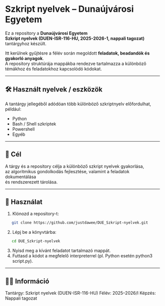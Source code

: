 # Szkript nyelvek – Dunaújvárosi Egyetem

Ez a repository a **Dunaújvárosi Egyetem**  
**Szkript nyelvek (DUEN-ISR-116-HU, 2025-2026-1, nappali tagozat)**  
tantárgyhoz készült.  

Itt kerülnek gyűjtésre a félév során megoldott **feladatok, beadandók és gyakorló anyagok**.  
A repository struktúrája mappákba rendezve tartalmazza a különböző témákhoz és feladatokhoz kapcsolódó kódokat.

---

## 🛠️ Használt nyelvek / eszközök

A tantárgy jellegéből adódóan több különböző szkriptnyelv előfordulhat, például:

- Python  
- Bash / Shell szkriptek  
- Powershell  
- Egyéb

---

## 🎯 Cél

A tárgy és a repository célja a különböző szkript nyelvek gyakorlása,  
az algoritmikus gondolkodás fejlesztése, valamint a feladatok dokumentálása  
és rendszerezett tárolása.

---

## 📖 Használat

1. Klónozd a repository-t:  
```bash
   git clone https://github.com/justdawee/DUE_Szkript-nyelvek.git
```
2. Lépj be a könyvtárba:
```bash
   cd DUE_Szkript-nyelvek
```
3. Nyisd meg a kívánt feladatot tartalmazó mappát.  
4. Futtasd a kódot a megfelelő interpreterrel (pl. Python esetén python3 script.py).

---

## 👨‍🎓 Információ
Tantárgy: Szkript nyelvek (DUEN-ISR-116-HU)
Félév: 2025–2026/I
Képzés: Nappali tagozat

